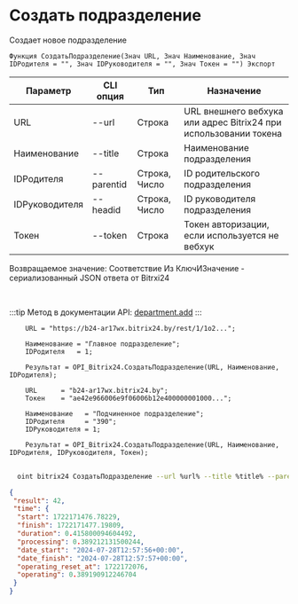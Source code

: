 ﻿---
sidebar_position: 1
---

# Создать подразделение
 Создает новое подразделение



`Функция СоздатьПодразделение(Знач URL, Знач Наименование, Знач IDРодителя = "", Знач IDРуководителя = "", Знач Токен = "") Экспорт`

  | Параметр | CLI опция | Тип | Назначение |
  |-|-|-|-|
  | URL | --url | Строка | URL внешнего вебхука или адрес Bitrix24 при использовании токена |
  | Наименование | --title | Строка | Наименование подразделения |
  | IDРодителя | --parentid | Строка, Число | ID родительского подразделения |
  | IDРуководителя | --headid | Строка, Число | ID руководителя подразделения |
  | Токен | --token | Строка | Токен авторизации, если используется не вебхук |

  
  Возвращаемое значение:   Соответствие Из КлючИЗначение - сериализованный JSON ответа от Bitrxi24

<br/>

:::tip
Метод в документации API: [department.add](https://dev.1c-bitrix.ru/rest_help/departments/department_add.php)
:::
<br/>


```bsl title="Пример кода"
    URL = "https://b24-ar17wx.bitrix24.by/rest/1/1o2...";

    Наименование = "Главное подразделение";
    IDРодителя   = 1;

    Результат = OPI_Bitrix24.СоздатьПодразделение(URL, Наименование, IDРодителя);

    URL      = "b24-ar17wx.bitrix24.by";
    Токен    = "ae42e966006e9f06006b12e400000001000...";

    Наименование   = "Подчиненное подразделение";
    IDРодителя     = "390";
    IDРуководителя = 1;

    Результат = OPI_Bitrix24.СоздатьПодразделение(URL, Наименование, IDРодителя, IDРуководителя, Токен);
```



```sh title="Пример команды CLI"
    
  oint bitrix24 СоздатьПодразделение --url %url% --title %title% --parentid %parentid% --headid %headid% --token %token%

```

```json title="Результат"
{
 "result": 42,
 "time": {
  "start": 1722171476.78229,
  "finish": 1722171477.19809,
  "duration": 0.415800094604492,
  "processing": 0.389212131500244,
  "date_start": "2024-07-28T12:57:56+00:00",
  "date_finish": "2024-07-28T12:57:57+00:00",
  "operating_reset_at": 1722172076,
  "operating": 0.389190912246704
 }
}
```
